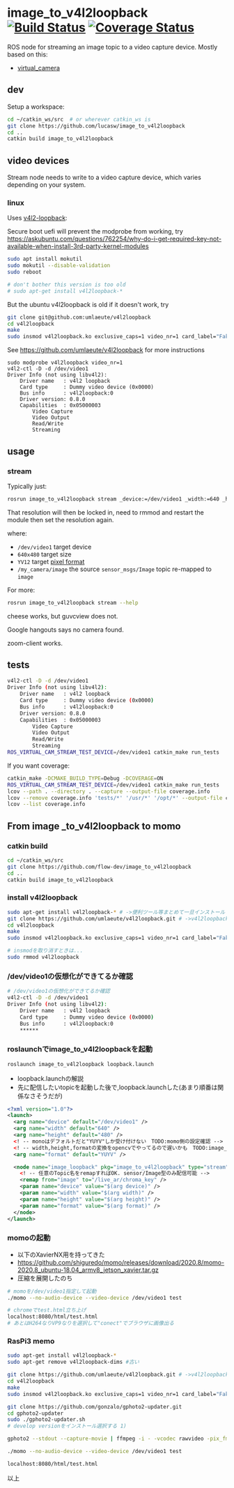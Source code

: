 # image_to_v4l2loopback [![Build Status](https://travis-ci.org/lucasw/image_to_v4l2loopback.svg?branch=master)](https://travis-ci.org/lucasw/image_to_v4l2loopback) [![Coverage Status](https://coveralls.io/repos/lucasw/image_to_v4l2loopback/badge.svg?branch=master)](https://coveralls.io/r/lucasw/image_to_v4l2loopback?branch=master)

ROS node for streaming an image topic to  a video capture device. Mostly
based on this:

* [virtual_camera](https://github.com/czw90130/virtual_camera)

## dev

Setup a workspace:

```bash
cd ~/catkin_ws/src  # or wherever catkin_ws is
git clone https://github.com/lucasw/image_to_v4l2loopback
cd ..
catkin build image_to_v4l2loopback
```

## video devices

Stream node needs to write to a video capture device, which varies depending on
your system.

### linux

Uses [v4l2-loopback](https://github.com/umlaeute/v4l2loopback):

Secure boot uefi will prevent the modprobe from working, try https://askubuntu.com/questions/762254/why-do-i-get-required-key-not-available-when-install-3rd-party-kernel-modules

```bash
sudo apt install mokutil
sudo mokutil --disable-validation
sudo reboot
```

```bash
# don't bother this version is too old
# sudo apt-get install v4l2loopback-*
```

But the ubuntu v4l2loopback is old if it doesn't work, try

```bash
git clone git@github.com:umlaeute/v4l2loopback
cd v4l2loopback
make
sudo insmod v4l2loopback.ko exclusive_caps=1 video_nr=1 card_label="Fake"
```
See https://github.com/umlaeute/v4l2loopback for more instructions


```
sudo modprobe v4l2loopback video_nr=1
v4l2-ctl -D -d /dev/video1
Driver Info (not using libv4l2):
    Driver name   : v4l2 loopback
    Card type     : Dummy video device (0x0000)
    Bus info      : v4l2loopback:0
    Driver version: 0.8.0
    Capabilities  : 0x05000003
        Video Capture
        Video Output
        Read/Write
        Streaming
```

## usage

### stream

Typically just:

```bash
rosrun image_to_v4l2loopback stream _device:=/dev/video1 _width:=640 _height:=480 _fourcc:=YV12 image:=/my_camera/image
```

That resolution will then be locked in, need to rmmod and restart the module then set the resolution again.

where:

* `/dev/video1` target device
* `640x480` target size
* `YV12` target [pixel format](http://en.wikipedia.org/wiki/FourCC)
* `/my_camera/image` the source `sensor_msgs/Image` topic re-mapped to `image`

For more:

```bash
rosrun image_to_v4l2loopback stream --help
```

cheese works, but guvcview does not.

Google hangouts says no camera found.

zoom-client works.

## tests

```bash
v4l2-ctl -D -d /dev/video1
Driver Info (not using libv4l2):
    Driver name   : v4l2 loopback
    Card type     : Dummy video device (0x0000)
    Bus info      : v4l2loopback:0
    Driver version: 0.8.0
    Capabilities  : 0x05000003
        Video Capture
        Video Output
        Read/Write
        Streaming
ROS_VIRTUAL_CAM_STREAM_TEST_DEVICE=/dev/video1 catkin_make run_tests
```

If you want coverage:

```bash
catkin_make -DCMAKE_BUILD_TYPE=Debug -DCOVERAGE=ON
ROS_VIRTUAL_CAM_STREAM_TEST_DEVICE=/dev/video1 catkin_make run_tests
lcov --path . --directory . --capture --output-file coverage.info
lcov --remove coverage.info 'tests/*' '/usr/*' '/opt/*' --output-file coverage.info
lcov --list coverage.info
```

## From image _to_v4l2loopback to momo

### catkin build

```bash
cd ~/catkin_ws/src
git clone https://github.com/flow-dev/image_to_v4l2loopback
cd ..
catkin build image_to_v4l2loopback
```

### install v4l2loopback

```bash
sudo apt-get install v4l2loopback-* # ->便利ツール等まとめて一旦インストール
git clone https://github.com/umlaeute/v4l2loopback.git # ->v4l2loopbackだけ最新持ってきてmake
cd v4l2loopback
make
sudo insmod v4l2loopback.ko exclusive_caps=1 video_nr=1 card_label="Fake" # ->insmodでv4l2loopbackを/dev/video1として実体化

# insmodを取り消すときは...
sudo rmmod v4l2loopback
```

### /dev/video1の仮想化ができてるか確認

```bash
# /dev/video1の仮想化ができてるか確認
v4l2-ctl -D -d /dev/video1
Driver Info (not using libv4l2):
    Driver name   : v4l2 loopback
    Card type     : Dummy video device (0x0000)
    Bus info      : v4l2loopback:0
    ******
```

### roslaunchでimage_to_v4l2loopbackを起動

```bash
roslaunch image_to_v4l2loopback loopback.launch
```

* loopback.launchの解説
* 先に配信したいtopicを起動した後で,loopback.launchした(あまり順番は関係なさそうだが)

```xml
<?xml version="1.0"?>
<launch>
  <arg name="device" default="/dev/video1" />
  <arg name="width" default="640" />
  <arg name="height" default="480" />
  <! -- monoはデフォルトだと"YUYV"しか受け付けない　TODO:momo側の設定確認 -->
  <! -- width,height,formatの変換をopencvでやってるので遅いかも　TODO:image_to_v4l2loopbackのsrc確認 -->
  <arg name="format" default="YUYV" />

  <node name="image_loopback" pkg="image_to_v4l2loopback" type="stream" output="screen" required="true" >
    <! -- 任意のTopic名をremapすればOK. sensor/Image型のみ配信可能 -->
    <remap from="image" to="/live_ar/chroma_key" />
    <param name="device" value="$(arg device)" />
    <param name="width" value="$(arg width)" />
    <param name="height" value="$(arg height)" />
    <param name="format" value="$(arg format)" />
  </node>
</launch>
```

### momoの起動

* 以下のXavierNX用を持ってきた
* https://github.com/shiguredo/momo/releases/download/2020.8/momo-2020.8_ubuntu-18.04_armv8_jetson_xavier.tar.gz
* 圧縮を展開したのち

```bash
# momoを/dev/video1指定して起動
./momo --no-audio-device --video-device /dev/video1 test
```

```bash
# chromeでtest.html立ち上げ
localhost:8080/html/test.html
# あとはH264なりVP9なりを選択して"conect"でブラウザに画像出る
```

### RasPi3 memo

```bash
sudo apt-get install v4l2loopback-*
sudo apt-get remove v4l2loopback-dims #古い

git clone https://github.com/umlaeute/v4l2loopback.git # ->v4l2loopbackだけ最新持ってきてmake
cd v4l2loopback
make
sudo insmod v4l2loopback.ko exclusive_caps=1 video_nr=1 card_label="Fake" # ->insmodでv4l2loopbackを/dev/video1として実体化

git clone https://github.com/gonzalo/gphoto2-updater.git
cd gphoto2-updater
sudo ./gphoto2-updater.sh
# develop versionをインストール選択する 1)

gphoto2 --stdout --capture-movie | ffmpeg -i - -vcodec rawvideo -pix_fmt yuv420p -threads 0 -f v4l2 /dev/video1

./momo --no-audio-device --video-device /dev/video1 test

localhost:8080/html/test.html
```



以上
